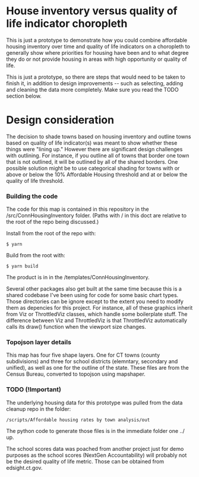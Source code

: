# House inventory versus quality of life indicator choropleth

This is just a prototype to demonstrate how you could combine affordable 
housing inventory over time and quality of life indicators on a choropleth
to generally show where priorities for housing have been and to what degree
they do or not provide housing in areas with high opportunity or quality of
life.

This is just a prototype, so there are steps that would need to be taken to
finish it, in addition to design improvements -- such as selecting, adding
and cleaning the data more completely. Make sure you read the TODO section 
below.

# Design consideration

The decision to shade towns based on housing inventory and outline towns based
on quality of life indicator(s) was meant to show whether these things were 
"lining up." However there are significant design challenges with outlining. 
For instance, if you outline all of towns that border one town that is not 
outlined, it will be outlined by all of the shared borders. One possible 
solution might be to use categorical shading for towns with or above or below
the 10% Affordable Housing threshold and at or below the quality of life
threshold.

### Building the code

The code for this map is contained in this repository in the 
/src/ConnHousingInventory folder. (Paths with / in this doct are relative to 
the root of the repo being discussed.)

Install from the root of the repo with:

    $ yarn

Build from the root with:

    $ yarn build

The product is in in the /templates/ConnHousingInventory.

Several other packages also get built at the same time because this is a shared
codebase I've been using for code for some basic chart types. Those directories
can be ignore except to the extent you need to modify them as depencies for 
this project. For instance, all of these graphics inherit from Viz or 
ThrottledViz classes, which handle some boilerplate stuff. The difference 
between Viz and ThrottledViz is that ThrottledViz automatically calls its 
draw() function when the viewport size changes.

### Topojson layer details

This map has four five shape layers. One for CT towns (county subdivisions) and
three for school districts (elemntary, secondary and unified), as well as one 
for the outline of the state. These files are from the Census Bureau, converted
to topojson using mapshaper.

### TODO (!Important)

The underlying housing data for this prototype was pulled from the data cleanup 
repo in the folder:

    /scripts/Affordable housing rates by town analysis/out

The python code to generate those files is in the immediate folder one ../ up.

The school scores data was poached from another project just for demo purposes
as the school scores (NextGen Accountability) will probably not be the desired
quality of life metric. Those can be obtained from edsight.ct.gov.
